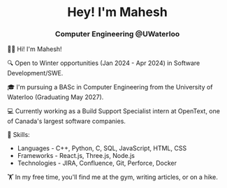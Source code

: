 <h1 align="center">Hey! I'm Mahesh</h1>
<h3 align="center">Computer Engineering @UWaterloo</h3>

👋🏼 Hi! I'm Mahesh!

🔍 Open to Winter opportunities (Jan 2024 - Apr 2024) in Software Development/SWE.

🎓 I'm pursuing a BASc in Computer Engineering from the University of Waterloo (Graduating May 2027).

💻 Currently working as a Build Support Specialist intern at OpenText, one of Canada's largest software companies.

📖 Skills:

- Languages - C++, Python, C, SQL, JavaScript, HTML, CSS
- Frameworks - React.js, Three.js, Node.js
- Technologies - JIRA, Confluence, Git, Perforce, Docker

🏋️ In my free time, you'll find me at the gym, writing articles, or on a hike.


